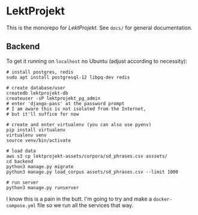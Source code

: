 # LektProjekt

This is the monorepo for *LektProjekt*. See `docs/` for general documentation.

## Backend 

To get it running on `localhost` no Ubuntu (adjust according to necessity):

``` 
# install postgres, redis
sudo apt install postgresql-12 libpq-dev redis 

# create database/user
createdb lektprojekt-db
createuser -sP lektprojekt_pg_admin
# enter 'django-pass' at the password prompt
# I am aware this is not isolated from the Internet, 
# but it'll suffice for now

# create and enter virtualenv (you can also use pyenv)
pip install virtualenv
virtualenv venv
source venv/bin/activate

# load data
aws s3 cp lektprojekt-assets/corpora/sd_phrases.csv asssets/
cd backend
python3 manage.py migrate
python3 manage.py load_corpus assets/sd_phrases.csv --limit 1000

# run server
python3 manage.py runserver
```

I know this is a pain in the butt. I'm going to try and make a `docker-compose.yml` file so we run all the services that way.
